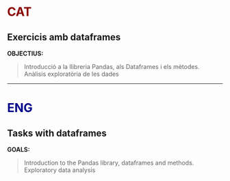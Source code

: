 # <span style="color:darkred">CAT</span>

## Exercicis amb dataframes

**OBJECTIUS:**
> Introducció a la llibreria Pandas, als Dataframes i els mètodes.  
> Anàlisis exploratòria de les dades

---

# <span style="color:darkblue">ENG</span>

## Tasks with dataframes

**GOALS:**
> Introduction to the Pandas library, dataframes and methods.  
> Exploratory data analysis
